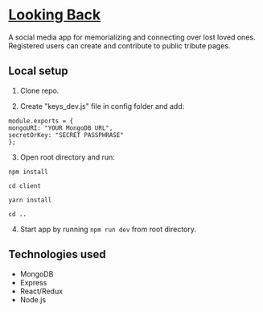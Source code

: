 # [Looking Back](https://looking-back.herokuapp.com/)
​A social media app for memorializing and connecting over lost loved ones.  Registered users can create and contribute to public tribute pages.
​
## Local setup
1. Clone repo.

2. Create "keys_dev.js" file in config folder and add:
​
  ```
  module.exports = {
  mongoURI: "YOUR MongoDB URL",
  secretOrKey: "SECRET PASSPHRASE"
  };
  ``` 
 
3. Open root directory and run:
  ```
  npm install

  cd client

  yarn install

  cd ..
  ```

4. Start app by running ```npm run dev``` from root directory.
​​
​
## Technologies used
- MongoDB
- Express
- React/Redux
- Node.js
